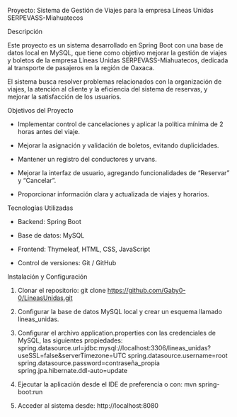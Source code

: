 Proyecto: Sistema de Gestión de Viajes para la empresa Líneas Unidas SERPEVASS-Miahuatecos

Descripción

Este proyecto es un sistema desarrollado en Spring Boot con una base de datos local en MySQL, que tiene como objetivo mejorar la gestión de viajes y boletos de la empresa Líneas Unidas SERPEVASS-Miahuatecos, dedicada al transporte de pasajeros  en la región de Oaxaca.

El sistema busca resolver problemas relacionados con la organización de viajes, la atención al cliente y la eficiencia del sistema de reservas, y mejorar la satisfacción de los usuarios.

Objetivos del Proyecto

- Implementar control de cancelaciones y aplicar la política mínima de 2 horas antes del viaje.

- Mejorar la asignación y validación de boletos, evitando duplicidades.

- Mantener un registro del conductores y urvans.

- Mejorar la interfaz de usuario, agregando funcionalidades de “Reservar” y “Cancelar”.

- Proporcionar información clara y actualizada de viajes y horarios.


Tecnologías Utilizadas

- Backend: Spring Boot

- Base de datos: MySQL

- Frontend: Thymeleaf, HTML, CSS, JavaScript

- Control de versiones: Git / GitHub



Instalación y Configuración

1. Clonar el repositorio:
git clone https://github.com/Gaby0-0/LineasUnidas.git

2. Configurar la base de datos MySQL local y crear un esquema llamado lineas_unidas.

3. Configurar el archivo application.properties con las credenciales de MySQL, las siguientes propiedades:
spring.datasource.url=jdbc:mysql://localhost:3306/lineas_unidas?useSSL=false&serverTimezone=UTC
spring.datasource.username=root
spring.datasource.password=contraseña_propia
spring.jpa.hibernate.ddl-auto=update

4. Ejecutar la aplicación desde el IDE de preferencia o con:
mvn spring-boot:run

5. Acceder al sistema desde:
http://localhost:8080














